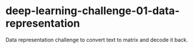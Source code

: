 # deep-learning-challenge-01-data-representation
Data representation challenge to convert text to matrix and decode it back.
